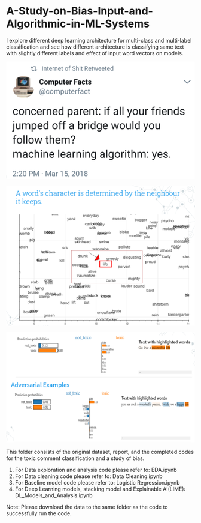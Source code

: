# A-Study-on-Bias-Input-and-Algorithmic-in-ML-Systems
I explore different deep learning architecture for multi-class and multi-label classification and see how different architecture is classifying same text with slightly different labels and effect of input word vectors on models.

![alt text](https://github.com/travel-code-sleep/A-Study-on-Bias-Input-and-Algorithmic-in-ML-Systems/blob/master/ml_systems.PNG)

![alt text](https://github.com/travel-code-sleep/A-Study-on-Bias-Input-and-Algorithmic-in-ML-Systems/blob/master/life_wod_representation.PNG)

![alt text](https://github.com/travel-code-sleep/A-Study-on-Bias-Input-and-Algorithmic-in-ML-Systems/blob/master/class.PNG)

This folder consists of the original dataset, report, and the completed codes for the toxic comment classification and a study of bias.
   1.  For Data exploration and analysis code please refer to: EDA.ipynb
   2.  For Data cleaning code please refer to:  Data Cleaning.ipynb
   3.  For Baseline model code please refer to: Logistic Regression.ipynb
   4.  For Deep Learning models, stacking model and Explainable AI(LIME): DL_Models_and_Analysis.ipynb
   

Note: Please download the data to the same folder as the code to successfully run the code.
